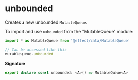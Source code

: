 # unbounded

Creates a new unbounded `MutableQueue`.

To import and use `unbounded` from the "MutableQueue" module:

```ts
import * as MutableQueue from '@effect/data/MutableQueue'

// Can be accessed like this
MutableQueue.unbounded
```

**Signature**

```ts
export declare const unbounded: <A>() => MutableQueue<A>
```
